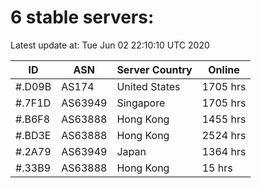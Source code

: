 # 6 stable servers:

Latest update at: Tue Jun 02 22:10:10 UTC 2020

| ID | ASN | Server Country | Online |
| -- | --- | -------------- | ------ |
| #.D09B | AS174 | United States | 1705 hrs |
| #.7F1D | AS63949 | Singapore | 1705 hrs |
| #.B6F8 | AS63888 | Hong Kong | 1455 hrs |
| #.BD3E | AS63888 | Hong Kong | 2524 hrs |
| #.2A79 | AS63949 | Japan | 1364 hrs |
| #.33B9 | AS63888 | Hong Kong | 15 hrs |

